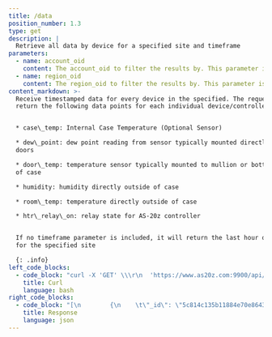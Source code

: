 ```yaml
---
title: /data
position_number: 1.3
type: get
description: |
  Retrieve all data by device for a specified site and timeframe
parameters:
  - name: account_oid
    content: The account_oid to filter the results by. This parameter is optional.
  - name: region_oid
    content: The region_oid to filter the results by. This parameter is optional.
content_markdown: >-
  Receive timestamped data for every device in the specified. The request will
  return the following data points for each individual device/controller:


  * case\_temp: Internal Case Temperature (Optional Sensor)

  * dew\_point: dew point reading from sensor typically mounted directly above
  doors

  * door\_temp: temperature sensor typically mounted to mullion or bottom rail
  of case

  * humidity: humidity directly outside of case

  * room\_temp: temperature directly outside of case

  * htr\_relay\_on: relay state for AS-20z controller


  If no timeframe parameter is included, it will return the last hour of data
  for the specified site

  {: .info}
left_code_blocks:
  - code_block: "curl -X 'GET' \\\r\n  'https://www.as20z.com:9900/api/v1.0/sites?account_oid=YOUR_ACCOUNT_OID' \\\r\n  -H 'accept: application/json' \\\r\n  -H 'Authorization: Bearer YOUR_JWT_TOKEN'"
    title: Curl
    language: bash
right_code_blocks:
  - code_block: "[\n        {\n    \t\"_id\": \"5c814c135b11884e70e8643c\",\n    \t\"site_location\": \"Example Address 1\",\n    \t\"site_name\": \"Example Name 1\"\n        },\n        {\n    \t\"_id\": \"5c814c135b54584e70e8643c\",\n    \t\"site_location\": \"Example Address 2\",\n    \t\"site_name\": \"Example Name 2\"\n        },\n        ...\n\n]"
    title: Response
    language: json
---
```

